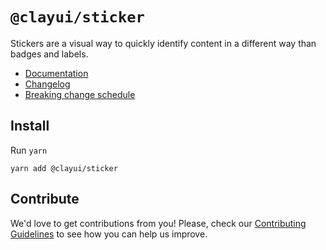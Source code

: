 # `@clayui/sticker`

Stickers are a visual way to quickly identify content in a different way than badges and labels.

-   [Documentation](https://clayui.com/docs/components/sticker.html)
-   [Changelog](./CHANGELOG.md)
-   [Breaking change schedule](./BREAKING.md)

## Install

Run `yarn`

```shell
yarn add @clayui/sticker
```

## Contribute

We'd love to get contributions from you! Please, check our [Contributing Guidelines](https://github.com/liferay/clay/blob/master/CONTRIBUTING.md) to see how you can help us improve.
